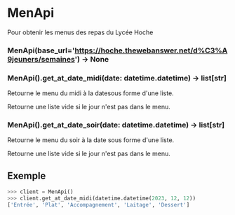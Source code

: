 # MenApi
Pour obtenir les menus des repas du Lycée Hoche

### MenApi(base_url='https://hoche.thewebanswer.net/d%C3%A9jeuners/semaines') -> None


### MenApi().get_at_date_midi(date: datetime.datetime) -> list[str]

Retourne le menu du midi à la datesous forme d'une liste.

Retourne une liste vide si le jour n'est pas dans le menu.

### MenApi().get_at_date_soir(date: datetime.datetime) -> list[str]

Retourne le menu du soir à la date sous forme d'une liste.

Retourne une liste vide si le jour n'est pas dans le menu.

## Exemple
```Python
>>> client = MenApi()
>>> client.get_at_date_midi(datetime.datetime(2023, 12, 12))
['Entrée', 'Plat', 'Accompagnement', 'Laitage', 'Dessert']
``` 

